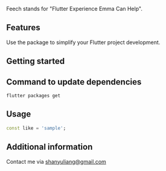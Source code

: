 Feech stands for "Flutter Experience Emma Can Help".

## Features

Use the package to simplify your Flutter project development.

## Getting started

## Command to update dependencies

`flutter packages get`

## Usage

```dart
const like = 'sample';
```

## Additional information

Contact me via shanyuliang@gmail.com
